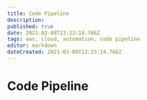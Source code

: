 ```yaml
---
title: Code Pipeline
description: 
published: true
date: 2021-03-08T13:23:14.766Z
tags: aws, cloud, automation, code pipeline
editor: markdown
dateCreated: 2021-03-08T13:23:14.766Z
---
```


# Code Pipeline